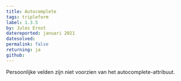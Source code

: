 ```yaml
---
title: Autocomplete
tags: tripleform
label: 1.3.5
by: Jules Ernst
datereported: januari 2021
datesolved:
permalink: false
returning: ja
github:
---
```


Persoonlijke velden zijn niet voorzien van het autocomplete-attribuut.
